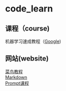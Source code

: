 # code_learn

## 课程（course)
机器学习速成教程（[Google](https://developers.google.com/machine-learning?hl=zh-cn))

## 网站(website)
[菜鸟教程](https://www.runoob.com)  
[Markdown](https://markdown.com.cn)  
[Prompt课程](https://www.bilibili.com/video/BV1Z14y1Z7LJ?vd_source=afbdaebbd5c69c97785bec729004fceb)

